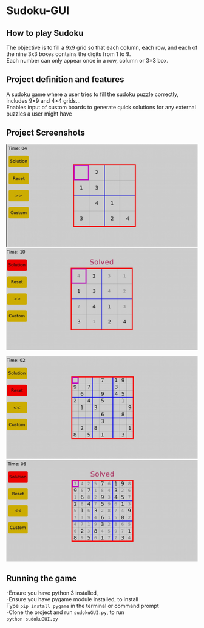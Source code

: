 # Sudoku-GUI
## How to play Sudoku
The objective is to fill a 9x9 grid so that each column, each row, and each of the nine 3x3 boxes contains the digits from 1 to 9.<br>
Each number can only appear once in a row, column or 3×3 box.

## Project definition and features
A sudoku game where a user tries to fill the sudoku puzzle correctly,<br>
includes 9×9 and 4×4 grids...<br>
Enables input of custom boards to generate quick solutions for any external puzzles a user might have

## Project Screenshots
![4×4 puzzle](screenshots/image1.jpg)
![4×4 solution](screenshots/image2.jpg)<br>

![9×9 puzzle](screenshots/image3.jpg)
![9x9 solution](screenshots/image4.jpg)

## Running the game
-Ensure you have python 3 installed,<br>
-Ensure you have pygame module installed, to install<br>
 Type `pip install pygame` in the terminal or command prompt<br>
-Clone the project and run `sudokuGUI.py`, to run<br>
`python sudokuGUI.py`
